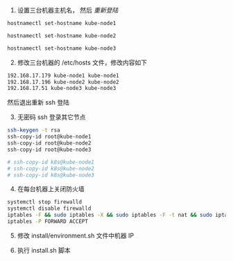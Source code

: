 1. 设置三台机器主机名， 然后 *重新登陆*
```sh
hostnamectl set-hostname kube-node1
```

```sh
hostnamectl set-hostname kube-node2
```

```sh
hostnamectl set-hostname kube-node3
```

2. 修改三台机器的 /etc/hosts 文件，修改内容如下
```sh
192.168.17.179 kube-node1 kube-node1
192.168.17.196 kube-node2 kube-node2
192.168.17.51 kube-node3 kube-node3
```
然后退出重新 ssh 登陆

3. 无密码 ssh 登录其它节点

```sh
ssh-keygen -t rsa
ssh-copy-id root@kube-node1
ssh-copy-id root@kube-node2
ssh-copy-id root@kube-node3

# ssh-copy-id k8s@kube-node1
# ssh-copy-id k8s@kube-node2
# ssh-copy-id k8s@kube-node3
```

4. 在每台机器上关闭防火墙

```sh
systemctl stop firewalld
systemctl disable firewalld
iptables -F && sudo iptables -X && sudo iptables -F -t nat && sudo iptables -X -t nat
iptables -P FORWARD ACCEPT
```

5. 修改 install/environment.sh 文件中机器 IP

6. 执行 install.sh 脚本